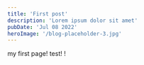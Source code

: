 ```yaml
---
title: 'First post'
description: 'Lorem ipsum dolor sit amet'
pubDate: 'Jul 08 2022'
heroImage: '/blog-placeholder-3.jpg'
---
```


my first page! test! !

